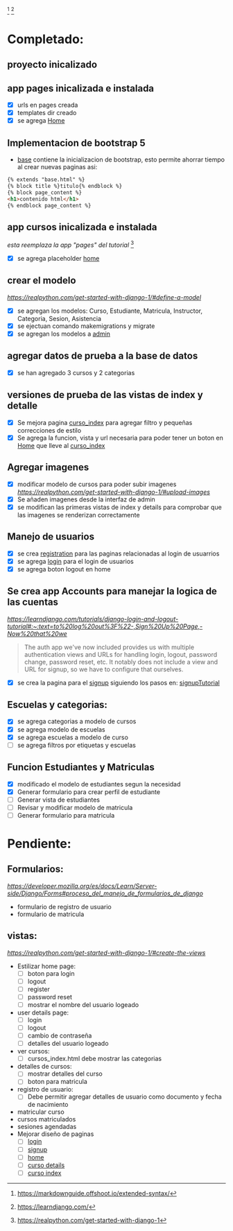 [^MarkdownGuide]
[^LearnDJango]
# Completado:

## proyecto inicalizado
## app pages inicalizada e instalada
- [x] urls en pages creada
- [x] templates dir creado
- [x] se agrega [Home](pages/templates/pages/home.html)

## Implementacion de bootstrap 5
- [base](templates/base.html) contiene la inicializacion de bootstrap, esto permite ahorrar tiempo al crear nuevas paginas asi:
```html
{% extends "base.html" %}
{% block title %}titulo{% endblock %}
{% block page_content %}
<h1>contenido html</h1>
{% endblock page_content %}
```
## app cursos inicalizada e instalada 
*esta reemplaza la app "pages" del tutorial* [^TutorialPortfolio]
- [x] se agrega placeholder [home](pages/templates/pages/home.html)
## crear el modelo 
*https://realpython.com/get-started-with-django-1/#define-a-model*
- [x] se agregan los modelos: Curso, Estudiante, Matricula, Instructor, Categoria, Sesion, Asistencia
- [x] se ejectuan comando makemigrations y migrate
- [x] se agregan los modelos a [admin](cursos/admin.py)
## agregar datos de prueba a la base de datos
- [x] se han agregado 3 cursos y 2 categorias
## versiones de prueba de las vistas de index y detalle
- [x] Se mejora pagina [curso_index](cursos/templates/cursos/curso_index.html) para agregar filtro  y pequeñas correcciones de estilo
- [x] Se agrega la funcion, vista y url necesaria para poder tener un boton en [Home](pages/templates/pages/home.html) que lleve al [curso_index](cursos/templates/cursos/curso_index.html)
## Agregar imagenes
- [x] modificar modelo de cursos para poder subir imagenes *https://realpython.com/get-started-with-django-1/#upload-images*
- [x] Se añaden imagenes desde la interfaz de admin
- [x] se modifican las primeras vistas de index y details para comprobar que las imagenes se renderizan correctamente
## Manejo de  usuarios
- [x] se crea [registration](templates/registration) para las paginas relacionadas al login de usuarrios
- [x] se agrega [login](templates/registration/login.html) para el login de usuarios
- [x] se agrega boton logout en home
## Se crea app Accounts para manejar la logica de las cuentas
*https://learndjango.com/tutorials/django-login-and-logout-tutorial#:~:text=to%20log%20out%3F%22-,Sign%20Up%20Page,-Now%20that%20we*
>The auth app we've now included provides us with multiple authentication views and URLs for handling login, logout, password change, password reset, etc. It notably does not include a view and URL for signup, so we have to configure that ourselves.
- [x] se crea la pagina para el [signup](templates/registration/signup.html) siguiendo los pasos en: [signupTutorial](https://learndjango.com/tutorials/django-login-and-logout-tutorial#:~:text=to%20log%20out%3F%22-,Sign%20Up%20Page,-Now%20that%20we)
## Escuelas y categorias:
- [x] se agrega categorias a modelo de cursos
- [x] se agrega modelo de escuelas
- [x] se agrega escuelas a modelo de curso
- [ ] se agrega filtros por etiquetas y escuelas
## Funcion Estudiantes y Matriculas
- [x] modificado el modelo de estudiantes segun la necesidad
- [x] Generar formulario para crear perfil de estudiante
- [ ] Generar vista de estudiantes
- [ ] Revisar y  modificar modelo de matricula
- [ ] Generar formulario para matricula

# Pendiente:

## Formularios: 
*https://developer.mozilla.org/es/docs/Learn/Server-side/Django/Forms#proceso_del_manejo_de_formularios_de_django*
- formulario de registro de usuario
- formulario de matricula

## vistas: 
*https://realpython.com/get-started-with-django-1/#create-the-views*
- Estilizar home page: 
  - [ ] boton para login 
  - [ ] logout 
  - [ ] register 
  - [ ] password reset
  - [ ] mostrar el nombre del usuario logeado
- user details page: 
  - [ ] login 
  - [ ] logout 
  - [ ] cambio de contraseña 
  - [ ] detalles del usuario logeado
- ver cursos: 
  - [ ] cursos_index.html debe mostrar las categorias
- detalles de cursos:
  - [ ] mostrar detalles del curso
  - [ ] boton para matricula
- registro de usuario:
  - [ ] Debe permitir agregar detalles de usuario como documento y fecha de nacimiento
- matricular curso
- cursos matriculados
- sesiones agendadas
- Mejorar diseño de paginas
  - [ ] [login](templates/registration/login.html)
  - [ ] [signup](templates/registration/signup.html)
  - [ ] [home](pages/templates/pages/home.html)
  - [ ] [curso details](cursos/templates/cursos/curso_detail.html)
  - [ ] [curso index](cursos/templates/cursos/curso_index.html)

[^TutorialPortfolio]: https://realpython.com/get-started-with-django-1
[^MarkdownGuide]: https://markdownguide.offshoot.io/extended-syntax/
[^LearnDJango]:https://learndjango.com/